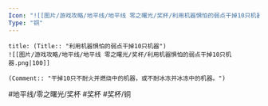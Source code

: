 ```yaml
---
Icon: "![[图片/游戏攻略/地平线/地平线 零之曙光/奖杯/利用机器惧怕的弱点干掉10只机器.png|30]]"
Type: "铜"
---
```

```ad-common-bronze-trophy
title: (Title:: "利用机器惧怕的弱点干掉10只机器")
![[图片/游戏攻略/地平线/地平线 零之曙光/奖杯/利用机器惧怕的弱点干掉10只机器.png|100]]

(Comment:: "干掉10只不耐火并燃烧中的机器，或不耐冰冻并冰冻中的机器。")
```

#地平线/零之曙光/奖杯 #奖杯 #奖杯/铜
